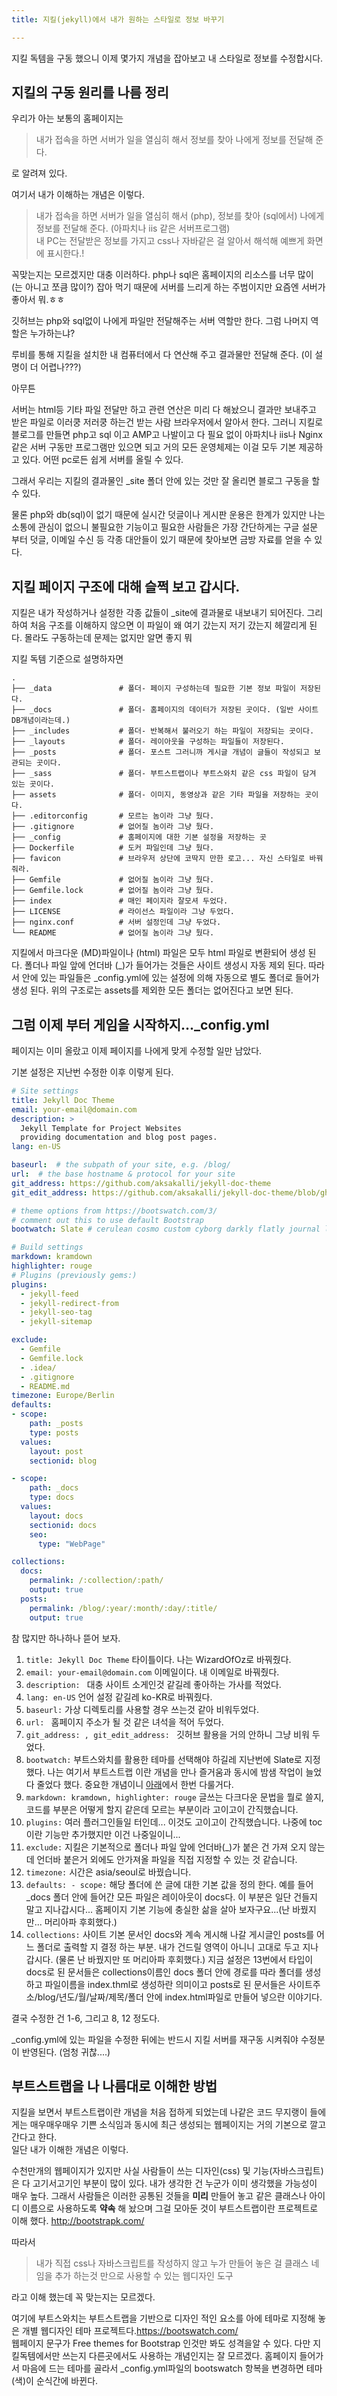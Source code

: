 ```yaml
---
title: 지킬(jekyll)에서 내가 원하는 스타일로 정보 바꾸기

---
```


지킬 독템을 구동 했으니 이제 몇가지 개념을 잡아보고 내 스타일로 정보를 수정합시다.

## 지킬의 구동 원리를 나름 정리

우리가 아는 보통의 홈페이지는
>내가 접속을 하면 서버가 일을 열심히 해서 정보를 찾아 나에게 정보를 전달해 준다.

로 알려져 있다.

여기서 내가 이해하는 개념은 이렇다.

>내가 접속을 하면 서버가 일을 열심히 해서 (php), 정보를 찾아 (sql에서) 나에게 정보를 전달해 준다. (아파치나 iis 같은 서버프로그램)  
내 PC는 전달받은 정보를 가지고 css나 자바같은 걸 알아서 해석해 예쁘게 화면에 표시한다.!

꼭맞는지는 모르겠지만 대충 이러하다. php나 sql은 홈페이지의 리소스를 너무 많이 (는 아니고 쪼큼 많이?) 잡아 먹기 때문에 서버를 느리게 하는 주범이지만 요즘엔 서버가 좋아서 뭐.ㅎㅎ

깃허브는 php와 sql없이 나에게 파일만 전달해주는 서버 역할만 한다. 그럼 나머지 역할은 누가하는냐?

루비를 통해 지킬을 설치한 내 컴퓨터에서 다 연산해 주고 결과물만 전달해 준다. (이 설명이 더 어렵나???)

아무튼

서버는 html등 기타 파일 전달만 하고 관련 연산은 미리 다 해놨으니 결과만 보내주고 받은 파일로 이러쿵 저러쿵 하는건 받는 사람 브라우저에서 알아서 한다.
그러니 지킬로 블로그를 만들면 php고 sql 이고 AMP고 나발이고 다 필요 없이 아파치나 iis나 Nginx 같은 서버 구동만 프로그램만 있으면 되고 거의 모든 운영체제는 이걸 모두 기본 제공하고 있다. 어떤 pc로든 쉽게 서버를 올릴 수 있다.

그래서 우리는 지킬의 결과물인 _site 폴더 안에 있는 것만 잘 올리면 블로그 구동을 할 수 있다.

물론 php와 db(sql)이 없기 때문에 실시간 덧글이나 게시판 운용은 한계가 있지만 나는 소통에 관심이 없으니 불필요한 기능이고 필요한 사람들은 가장 간단하게는 구글 설문 부터 덧글, 이메일 수신 등 각종 대안들이 있기 때문에 찾아보면 금방 자료를 얻을 수 있다.

## 지킬 페이지 구조에 대해 슬쩍 보고 갑시다.

지킬은 내가 작성하거나 설정한 각종 값들이 _site에 결과물로 내보내기 되어진다.
그리하여 처음 구조를 이해하지 않으면 이 파일이 왜 여기 갔는지 저기 갔는지 헤깔리게 된다.
몰라도 구동하는데 문제는 없지만 알면 좋지 뭐

지킬 독템 기준으로 설명하자면

```
.
├── _data               # 폴더- 페이지 구성하는데 필요한 기본 정보 파일이 저장된다.
├── _docs               # 폴더- 홈페이지의 데이터가 저장된 곳이다. (일반 사이트 DB개념이라는데.)
├── _includes           # 폴더- 반복해서 불러오기 하는 파일이 저장되는 곳이다.
├── _layouts            # 폴더- 레이아웃을 구성하는 파일들이 저장된다.
├── _posts              # 폴더- 포스트 그러니까 게시글 개념이 글들이 작성되고 보관되는 곳이다.
├── _sass               # 폴더- 부트스트랩이나 부트스와치 같은 css 파일이 담겨 있는 곳이다.
├── assets              # 폴더- 이미지, 동영상과 같은 기타 파일을 저장하는 곳이다.
├── .editorconfig       # 모르는 놈이라 그냥 뒀다.
├── .gitignore          # 없어질 놈이라 그냥 뒀다.
├── _config             # 홈페이지에 대한 기본 설정을 저장하는 곳
├── Dockerfile          # 도커 파일인데 그냥 뒀다.
├── favicon             # 브라우저 상단에 코딱지 만한 로고... 자신 스타일로 바꿔줘라.
├── Gemfile             # 없어질 놈이라 그냥 뒀다.
├── Gemfile.lock        # 없어질 놈이라 그냥 뒀다.
├── index               # 매인 페이지라 잘모셔 두었다.
├── LICENSE             # 라이선스 파일이라 그냥 두었다.
├── nginx.conf          # 서버 설정인데 그냥 두었다.
└── README              # 없어질 놈이라 그냥 뒀다.

```

지킬에서 마크다운 (MD)파일이나 (html) 파일은 모두 html 파일로 변환되어 생성 된다.
폴더나 파일 앞에 언더바 (_)가 들어가는 것들은 사이트 생성시 자동 제외 된다. 따라서 안에 있는 파일들은 _config.yml에 있는 설정에 의해 자동으로 별도 폴더로 들어가 생성 된다.  위의 구조로는 assets를 제외한 모든 폴더는 없어진다고 보면 된다.


## 그럼 이제 부터 게임을 시작하지..._config.yml

페이지는 이미 올랐고 이제 페이지를 나에게 맞게 수정할 일만 남았다.

기본 설정은 지난번 수정한 이후 이렇게 된다.

``` yml
# Site settings
title: Jekyll Doc Theme
email: your-email@domain.com
description: >
  Jekyll Template for Project Websites
  providing documentation and blog post pages.
lang: en-US

baseurl:  # the subpath of your site, e.g. /blog/
url:  # the base hostname & protocol for your site
git_address: https://github.com/aksakalli/jekyll-doc-theme
git_edit_address: https://github.com/aksakalli/jekyll-doc-theme/blob/gh-pages

# theme options from https://bootswatch.com/3/
# comment out this to use default Bootstrap
bootwatch: Slate # cerulean cosmo custom cyborg darkly flatly journal lumen readable sandstone simplex slate solar spacelab superhero united yeti

# Build settings
markdown: kramdown
highlighter: rouge
# Plugins (previously gems:)
plugins:
  - jekyll-feed
  - jekyll-redirect-from
  - jekyll-seo-tag
  - jekyll-sitemap

exclude:
  - Gemfile
  - Gemfile.lock
  - .idea/
  - .gitignore
  - README.md
timezone: Europe/Berlin
defaults:
- scope:
    path: _posts
    type: posts
  values:
    layout: post
    sectionid: blog

- scope:
    path: _docs
    type: docs
  values:
    layout: docs
    sectionid: docs
    seo:
      type: "WebPage"

collections:
  docs:
    permalink: /:collection/:path/
    output: true
  posts:
    permalink: /blog/:year/:month/:day/:title/
    output: true
```

참 많지만 하나하나 뜯어 보자.


  1. `title: Jekyll Doc Theme` 타이틀이다. 나는 WizardOfOz로 바꿔줬다.
  2. `email: your-email@domain.com` 이메일이다. 내 이메일로 바꿔줬다.
  3. `description: ` 대충 사이트 소게인것 같길레 좋아하는 가사를 적었다.
  4. `lang: en-US` 언어 설정 같길레 ko-KR로 바꿔줬다.
  5. `baseurl:` 가상 디렉토리를 사용할 경우 쓰는것 같아 비워두었다.
  6. `url: ` 홈페이지 주소가 될 것 같은 녀석을 적어 두었다.
  7. `git_address: , git_edit_address: ` 깃허브 활용을 거의 안하니 그냥 비워 두었다.
  8. `bootwatch:` 부트스와치를 활용한 테마를 선택해야 하길레 지난번에 Slate로 지정 했다. 나는 여기서 <span class="text-danger">부트스트랩</span> 이란 개념을 만나 즐거움과 동시에 밤샘 작업이 늘었다 줄었다 했다. 중요한 개념이니 [아래](#부트스트랩을-나-나름대로-이해한-방법)에서 한번 다룰거다.
  9. `markdown: kramdown, highlighter: rouge` 글쓰는 다크다운 문법을 뭘로 쓸지, 코드를 부분은 어떻게 할지 같은데 모르는 부분이라 고이고이 간직했습니다.
  10. `plugins:` 여러 플러그인들일 터인데... 이것도 고이고이 간직했습니다. 나중에 toc이란 기능만 추가했지만 이건 나중일이니...
  11. `exclude:` 지킬은 기본적으로 폴더나 파일 앞에 언더바(_)가 붙은 건 가져 오지 않는데 언더바 붙은거 외에도 안가져올 파일을 직접 지정할 수 있는 것 같습니다.
  12. `timezone:` 시간은 asia/seoul로 바꿨습니다.
  13. `defaults: - scope:` 해당 폴더에 쓴 글에 대한 기본 값을 정의 한다. 예를 들어 _docs 폴더 안에 들어간 모든 파일은 레이아웃이 docs다. 이 부분은 일단 건들지 말고 지나갑시다... 홈페이지 기본 기능에 충실한 삶을 살아 보자구요...(난 바꿨지만... 머리아파 후회했다.)
  14. `collections:` 사이트 기본 문서인 docs와 계속 게시해 나갈 게시글인 posts를 어느 폴더로 출력할 지 결정 하는 부분. 내가 건드릴 영역이 아니니 고대로 두고 지나 갑시다. (물론 난 바꿨지만 또 머리아파 후회했다.) 지금 설정은 13번에서 타입이 docs로 된 문서들은 collections이름인 docs 폴더 안에 경로를 따라 폴더를 생성하고 파일이름을 index.thml로 생성하란 의미이고  posts로 된 문서들은 사이트주소/blog/년도/월/날짜/제목/폴더 안에 index.html파일로 만들어 넣으란 이야기다.

결국 수정한 건 1-6, 그리고 8, 12 정도다.

_config.yml에 있는 파일을 수정한 뒤에는 반드시 지킬 서버를 재구동 시켜줘야 수정분이 반영된다. (엄청 귀찮....)

## 부트스트랩을 나 나름대로 이해한 방법

지킬을 보면서 부트스트랩이란 개념을 처음 접하게 되었는데 나같은 코드 무지랭이 들에게는 매우매우매우 기쁜 소식임과 동시에 최근 생성되는 웹페이지는 거의 기본으로 깔고 간다고 한다.   
일단 내가 이해한 개념은 이렇다.

수천만개의 웹페이지가 있지만 사실 사람들이 쓰는 디자인(css) 및 기능(자바스크립트)은 다 고기서고기인 부분이 많이 있다. 내가 생각한 건 누군가 이미 생각했을 가능성이 매우 높다. 그래서 사람들은 이러한 공통된 것들을 **미리** 만들어 놓고 같은 클래스나 아이디 이름으로 사용하도록 **약속** 해 놨으며 그걸 모아둔 것이 <span class="text-danger">부트스트랩</span>이란 프로젝트로 이해 했다. <http://bootstrapk.com/>

따라서
>내가 직접 css나 자바스크립트를 작성하지 않고 누가 만들어 놓은 걸 클래스 네임을 추가 하는것 만으로 사용할 수 있는 웹디자인 도구

라고 이해 했는데 꼭 맞는지는 모르겠다.

여기에 부트스와치는 부트스트랩을 기반으로 디자인 적인 요소를 아에 테마로 지정해 놓은 개별 웹디자인 테마 프로젝트다.<https://bootswatch.com/>   
웹페이지 문구가 Free themes for Bootstrap 인것만 봐도 성격을알 수 있다. 다만 지킬독템에서만 쓰는지 다른곳에서도 사용하는 개념인지는 잘 모르겠다. 홈페이지 들어가서 마음에 드는 테마를 골라서 _config.yml파일의 bootswatch 항복을 변경하면 테마(색)이 순식간에 바뀐다.
